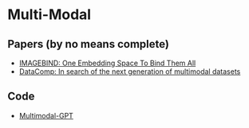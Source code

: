 # Multi-Modal

## Papers (by no means complete)

* [IMAGEBIND: One Embedding Space To Bind Them All](https://dl.fbaipublicfiles.com/imagebind/imagebind_final.pdf)
* [DataComp: In search of the next generation of multimodal datasets](https://arxiv.org/pdf/2304.14108.pdf)

## Code
* [Multimodal-GPT](https://github.com/open-mmlab/multimodal-gpt)


